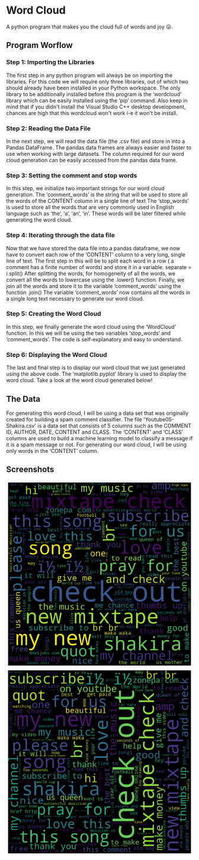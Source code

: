 # Word Cloud
A python program that makes you the cloud full of words and joy 😛.

## Program Worflow
### Step 1: Importing the Libraries
The first step in any python program will always be on importing the libraries. For this code we will require only three libraries, out of which two should already have been installed in your Python workspace. The only library to be additionally installed before this program is the ‘wordcloud’ library which can be easily installed using the ‘pip’ command. Also keep in mind that if you didn't install the Visual Studio C++ desktop development, chances are high that this wordcloud won't work i-e it won't be install.

### Step 2: Reading the Data File
In the next step, we will read the data file (the .csv file) and store in into a Pandas DataFrame. The pandas data frames are always easier and faster to use when working with large datasets. The column required for our word cloud generation can be easily accessed from the pandas data frame.

### Step 3: Setting the comment and stop words
In this step, we initialize two important strings for our word cloud generation.
The ‘comment_words’ is the string that will be used to store all the words of the CONTENT column in a single line of text
The ‘stop_words’ is used to store all the words that are very commonly used in English language such as ‘the’, ‘a’, ‘an’, ‘in’. These words will be later filtered while generating the word cloud.

### Step 4: Iterating through the data file
Now that we have stored the data file into a pandas dataframe, we now have to convert each row of the ‘CONTENT’ column to a very long, single line of text.
The first step in this will be to split each word in a row ( a comment has a finite number of words) and store it in a variable. separate = i.split()
After splitting the words, for homogeneity of all the words, we convert all the words to lowercase using the .lower() function.
Finally, we join all the words and store it to the variable ‘comment_words’ using the function .join() The variable ‘comment_words’ now contains all the words in a single long text necessary to generate our word cloud.

### Step 5: Creating the Word Cloud
In this step, we finally generate the word cloud using the ‘WordCloud’ function. In this we will be using the two variables ‘stop_words’ and ‘comment_words’. The code is self-explanatory and easy to understand.

### Step 6: Displaying the Word Cloud
The last and final step is to display our word cloud that we just generated using the above code. The ‘matplotlib.pyplot’ library is used to display the word cloud. Take a look at the word cloud generated below!

## The Data
For generating this word cloud, I will be using a data set that was originally created for building a spam comment classifier.
The file 'Youtube05-Shakira.csv' is a data set that consists of 5 columns such as the COMMENT ID, AUTHOR, DATE, CONTENT and CLASS. The ‘CONTENT’ and ‘CLASS’ columns are used to build a machine learning model to classify a message if it is a spam message or not.
For generating our word cloud, I will be using only words in the ‘CONTENT’ column.

## Screenshots
![Sample 1](https://github.com/taneemishere/Word-Cloud/blob/master/sample%201.png)
![Sample 2](https://github.com/taneemishere/Word-Cloud/blob/master/sample%202.png)
